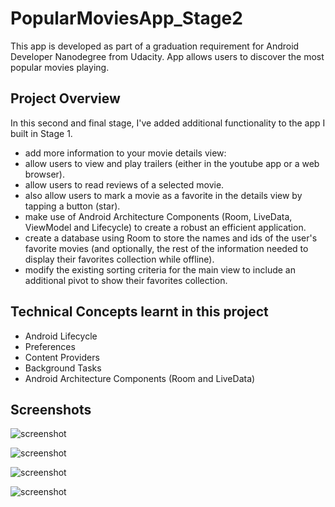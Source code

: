 # PopularMoviesApp_Stage2
This app is developed as part of a graduation requirement for Android Developer Nanodegree from Udacity. App allows users to discover the most popular movies playing.
 
## Project Overview
In this second and final stage, I've added additional functionality to the app I built in Stage 1.
- add more information to your movie details view:
- allow users to view and play trailers (either in the youtube app or a web browser).
- allow users to read reviews of a selected movie.
- also allow users to mark a movie as a favorite in the details view by tapping a button (star).
- make use of Android Architecture Components (Room, LiveData, ViewModel and Lifecycle) to create a robust an efficient application.
- create a database using Room to store the names and ids of the user's favorite movies (and optionally, the rest of the information needed to display their favorites collection while offline).
- modify the existing sorting criteria for the main view to include an additional pivot to show their favorites collection.

 ## Technical Concepts learnt in this project
 - Android Lifecycle
 - Preferences
 - Content Providers
 - Background Tasks
 - Android Architecture Components (Room and LiveData)
 
 ## Screenshots 
 ![screenshot](https://user-images.githubusercontent.com/38955290/67240240-af5bd600-f416-11e9-96b2-823fb8c2575d.png)

![screenshot](https://user-images.githubusercontent.com/38955290/67240254-b2ef5d00-f416-11e9-8403-09bc11288c8d.png)

![screenshot](https://user-images.githubusercontent.com/38955290/67240260-b5ea4d80-f416-11e9-828b-8312e86f1228.png)

![screenshot](https://user-images.githubusercontent.com/38955290/67240268-ba166b00-f416-11e9-98e0-d18474e44054.png)

